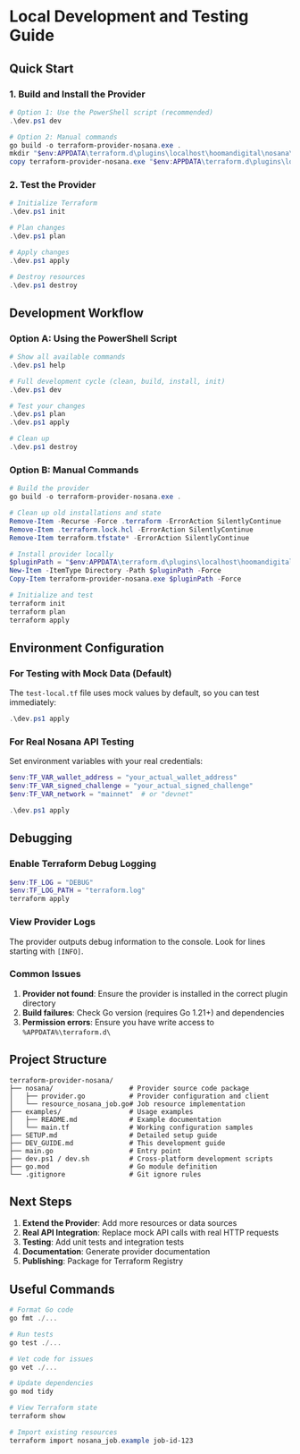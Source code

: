 # Local Development and Testing Guide

## Quick Start

### 1. Build and Install the Provider

```powershell
# Option 1: Use the PowerShell script (recommended)
.\dev.ps1 dev

# Option 2: Manual commands
go build -o terraform-provider-nosana.exe .
mkdir "$env:APPDATA\terraform.d\plugins\localhost\hoomandigital\nosana\1.0.0\windows_amd64" -Force
copy terraform-provider-nosana.exe "$env:APPDATA\terraform.d\plugins\localhost\hoomandigital\nosana\1.0.0\windows_amd64\"
```

### 2. Test the Provider

```powershell
# Initialize Terraform
.\dev.ps1 init

# Plan changes
.\dev.ps1 plan

# Apply changes
.\dev.ps1 apply

# Destroy resources
.\dev.ps1 destroy
```

## Development Workflow

### Option A: Using the PowerShell Script

```powershell
# Show all available commands
.\dev.ps1 help

# Full development cycle (clean, build, install, init)
.\dev.ps1 dev

# Test your changes
.\dev.ps1 plan
.\dev.ps1 apply

# Clean up
.\dev.ps1 destroy
```

### Option B: Manual Commands

```powershell
# Build the provider
go build -o terraform-provider-nosana.exe .

# Clean up old installations and state
Remove-Item -Recurse -Force .terraform -ErrorAction SilentlyContinue
Remove-Item .terraform.lock.hcl -ErrorAction SilentlyContinue
Remove-Item terraform.tfstate* -ErrorAction SilentlyContinue

# Install provider locally
$pluginPath = "$env:APPDATA\terraform.d\plugins\localhost\hoomandigital\nosana\1.0.0\windows_amd64"
New-Item -ItemType Directory -Path $pluginPath -Force
Copy-Item terraform-provider-nosana.exe $pluginPath -Force

# Initialize and test
terraform init
terraform plan
terraform apply
```

## Environment Configuration

### For Testing with Mock Data (Default)
The `test-local.tf` file uses mock values by default, so you can test immediately:

```powershell
.\dev.ps1 apply
```

### For Real Nosana API Testing
Set environment variables with your real credentials:

```powershell
$env:TF_VAR_wallet_address = "your_actual_wallet_address"
$env:TF_VAR_signed_challenge = "your_actual_signed_challenge"
$env:TF_VAR_network = "mainnet"  # or "devnet"

.\dev.ps1 apply
```

## Debugging

### Enable Terraform Debug Logging
```powershell
$env:TF_LOG = "DEBUG"
$env:TF_LOG_PATH = "terraform.log"
terraform apply
```

### View Provider Logs
The provider outputs debug information to the console. Look for lines starting with `[INFO]`.

### Common Issues

1. **Provider not found**: Ensure the provider is installed in the correct plugin directory
2. **Build failures**: Check Go version (requires Go 1.21+) and dependencies
3. **Permission errors**: Ensure you have write access to `%APPDATA%\terraform.d\`

## Project Structure

```
terraform-provider-nosana/
├── nosana/                   # Provider source code package  
│   ├── provider.go           # Provider configuration and client
│   └── resource_nosana_job.go# Job resource implementation
├── examples/                 # Usage examples
│   ├── README.md             # Example documentation
│   └── main.tf               # Working configuration samples
├── SETUP.md                  # Detailed setup guide
├── DEV_GUIDE.md              # This development guide
├── main.go                   # Entry point
├── dev.ps1 / dev.sh          # Cross-platform development scripts
├── go.mod                    # Go module definition
└── .gitignore                # Git ignore rules
```

## Next Steps

1. **Extend the Provider**: Add more resources or data sources
2. **Real API Integration**: Replace mock API calls with real HTTP requests
3. **Testing**: Add unit tests and integration tests
4. **Documentation**: Generate provider documentation
5. **Publishing**: Package for Terraform Registry

## Useful Commands

```powershell
# Format Go code
go fmt ./...

# Run tests
go test ./...

# Vet code for issues
go vet ./...

# Update dependencies
go mod tidy

# View Terraform state
terraform show

# Import existing resources
terraform import nosana_job.example job-id-123
```
